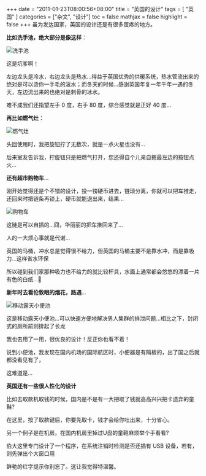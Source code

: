 +++
date = "2011-01-23T08:00:56+08:00"
title = "英国的设计"
tags = [ "英国" ]
categories = ["杂文", "设计"]
toc = false
mathjax = false
highlight = false
+++
虽为发达国家，英国的设计还是有很多蛋疼的地方。

**比如洗手池，绝大部分是像这样**：

![洗手池](/img/design-in-uk/b_large_lg8S_0eba00055e175c40.jpg)

这是坑爹啊！

左边龙头是冷水，右边龙头是热水...得益于英国优秀的供暖系统，热水管流出来的绝对是可以烫你一手毛的滚水；而冬天的时候...感谢英国年复一年千年一遇的冬天，左边流出来的也绝对是刺骨的冰水。

难不成我们还指望左手 0 度，右手 80 度，综合感觉就是正好 40 度...


**再比如燃气灶**：

![燃气灶](/img/design-in-uk/b_large_7hBS_2f300005388e5c43.jpg)

头回使用时，我把旋钮拧了无数次，就是一点火星也没有...

后来室友告诉我，拧旋钮只是把燃气打开，您还得自个儿亲自摁最左边的按钮点火...

**还有超市购物车**...

刚开始觉得还是个不错的设计，投一镑硬币进去，链琐分离，你就可以把车推走，还回来时把链条再锁上，硬币就能退出来，结果...

![购物车](/img/design-in-uk/b_large_pTky_2f320007e7f85c43.jpg)

这链是可以自插的...囧，华丽丽的把车推回来了...



人的一大烦心事就是代谢...

英国的马桶，冲水总是觉得很不给力，但英国的马桶主要不是靠水冲，而是靠吸力...这样省水环保

所以碰到我们家那种吸力也不给力的就比较杯具，水面上通常都会悠悠的漂着一片有色的白纸...🤢

**新年时去看伦敦眼的烟花，路遇**...

![移动露天小便池](/img/design-in-uk/b_large_UhWd_77110007d9da5c41.jpg)

这是移动露天小便池...可以快速方便地解决男人集群的排泄问题...相比之下，封闭式的厕所前则排起了长龙

我也去用了一用，很优良的设计！反正你也看不着！

说到小便池，我发现在国内机场的国际航区时，小便器是有隔板的，出了国之后就都没看见有了，

这难道是...



**英国还有一些很人性化的设计**

比如去取款机取钱的时候，国内是不是有一大把取了钱就高高兴兴把卡遗弃的童鞋?

在这里，按了取款键后，你要先取卡，钱才会给你吐出来，十分省心。

另一个例子是在机房。在国内机房里掉过U盘的童鞋麻烦举个手看看?

伯大这里专门设计了一个程序，在系统注销时检测是否还插有 USB 设备，若有，则先弹出个大窗口用

鲜艳的红字提示你别忘了。这让我觉得特温馨。